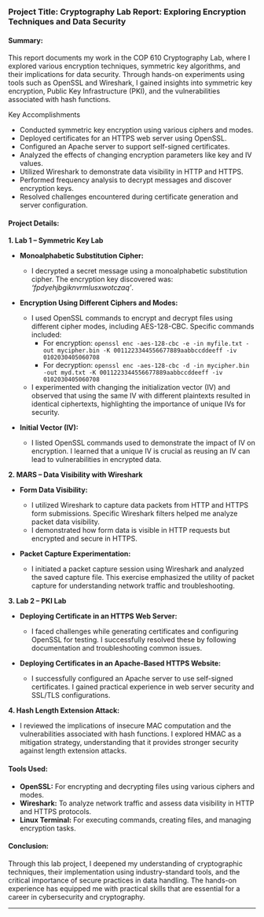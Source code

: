 

### Project Title: Cryptography Lab Report: Exploring Encryption Techniques and Data Security

#### Summary:
This report documents my work in the COP 610 Cryptography Lab, where I explored various encryption techniques, symmetric key algorithms, and their implications for data security. Through hands-on experiments using tools such as OpenSSL and Wireshark, I gained insights into symmetric key encryption, Public Key Infrastructure (PKI), and the vulnerabilities associated with hash functions.

Key Accomplishments
- Conducted symmetric key encryption using various ciphers and modes.
- Deployed certificates for an HTTPS web server using OpenSSL.
- Configured an Apache server to support self-signed certificates.
- Analyzed the effects of changing encryption parameters like key and IV values.
- Utilized Wireshark to demonstrate data visibility in HTTP and HTTPS.
- Performed frequency analysis to decrypt messages and discover encryption keys.
- Resolved challenges encountered during certificate generation and server configuration.


#### Project Details:

**1. Lab 1 – Symmetric Key Lab**

- **Monoalphabetic Substitution Cipher:**
  - I decrypted a secret message using a monoalphabetic substitution cipher. The encryption key discovered was: *‘fpdyehjbgiknvrmlusxwotczaq’*.
  
- **Encryption Using Different Ciphers and Modes:**
  - I used OpenSSL commands to encrypt and decrypt files using different cipher modes, including AES-128-CBC. Specific commands included:
    - For encryption: `openssl enc -aes-128-cbc -e -in myfile.txt -out mycipher.bin -K 0011223344556677889aabbccddeeff -iv 0102030405060708`
    - For decryption: `openssl enc -aes-128-cbc -d -in mycipher.bin -out myd.txt -K 0011223344556677889aabbccddeeff -iv 0102030405060708`
  - I experimented with changing the initialization vector (IV) and observed that using the same IV with different plaintexts resulted in identical ciphertexts, highlighting the importance of unique IVs for security.

- **Initial Vector (IV):**
  - I listed OpenSSL commands used to demonstrate the impact of IV on encryption. I learned that a unique IV is crucial as reusing an IV can lead to vulnerabilities in encrypted data.

**2. MARS – Data Visibility with Wireshark**

- **Form Data Visibility:**
  - I utilized Wireshark to capture data packets from HTTP and HTTPS form submissions. Specific Wireshark filters helped me analyze packet data visibility.
  - I demonstrated how form data is visible in HTTP requests but encrypted and secure in HTTPS.

- **Packet Capture Experimentation:**
  - I initiated a packet capture session using Wireshark and analyzed the saved capture file. This exercise emphasized the utility of packet capture for understanding network traffic and troubleshooting.

**3. Lab 2 – PKI Lab**

- **Deploying Certificate in an HTTPS Web Server:**
  - I faced challenges while generating certificates and configuring OpenSSL for testing. I successfully resolved these by following documentation and troubleshooting common issues.

- **Deploying Certificates in an Apache-Based HTTPS Website:**
  - I successfully configured an Apache server to use self-signed certificates. I gained practical experience in web server security and SSL/TLS configurations.

**4. Hash Length Extension Attack:**
  - I reviewed the implications of insecure MAC computation and the vulnerabilities associated with hash functions. I explored HMAC as a mitigation strategy, understanding that it provides stronger security against length extension attacks.

#### Tools Used:
- **OpenSSL:** For encrypting and decrypting files using various ciphers and modes.
- **Wireshark:** To analyze network traffic and assess data visibility in HTTP and HTTPS protocols.
- **Linux Terminal:** For executing commands, creating files, and managing encryption tasks.

#### Conclusion:
Through this lab project, I deepened my understanding of cryptographic techniques, their implementation using industry-standard tools, and the critical importance of secure practices in data handling. The hands-on experience has equipped me with practical skills that are essential for a career in cybersecurity and cryptography.

--- 

